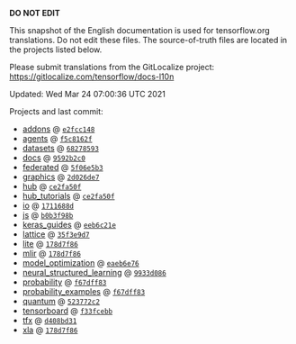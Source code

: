 __DO NOT EDIT__

This snapshot of the English documentation is used for tensorflow.org
translations. Do not edit these files. The source-of-truth files are located in
the projects listed below.

Please submit translations from the GitLocalize project: https://gitlocalize.com/tensorflow/docs-l10n

Updated: Wed Mar 24 07:00:36 UTC 2021

Projects and last commit:

- [addons](https://github.com/tensorflow/addons/tree/master/docs) @ <a href='https://github.com/tensorflow/addons/commit/e2fcc148d129dad0c538ec688958997f207474aa'><code>e2fcc148</code></a>
- [agents](https://github.com/tensorflow/agents/tree/master/docs) @ <a href='https://github.com/tensorflow/agents/commit/f5c8162f52c553b3bf1252f32af2a6b5efc36cd0'><code>f5c8162f</code></a>
- [datasets](https://github.com/tensorflow/datasets/tree/master/docs) @ <a href='https://github.com/tensorflow/datasets/commit/68278593d26e4e2c63b555b8fdd59f6388c971fc'><code>68278593</code></a>
- [docs](https://github.com/tensorflow/docs/tree/master/site/en) @ <a href='https://github.com/tensorflow/docs/commit/9592b2c0694cd1b5269f24903c043b296b960770'><code>9592b2c0</code></a>
- [federated](https://github.com/tensorflow/federated/tree/master/docs) @ <a href='https://github.com/tensorflow/federated/commit/5f06e5b379b8aaccad7787ab4d4cbd6e7801a380'><code>5f06e5b3</code></a>
- [graphics](https://github.com/tensorflow/graphics/tree/master/tensorflow_graphics/g3doc) @ <a href='https://github.com/tensorflow/graphics/commit/2d026de7940daaeb379603d6c56d38fcb3c2771e'><code>2d026de7</code></a>
- [hub](https://github.com/tensorflow/hub/tree/master/docs) @ <a href='https://github.com/tensorflow/hub/commit/ce2fa50ff5ffa9ea145e2a1f5a6b231a6da4d31f'><code>ce2fa50f</code></a>
- [hub_tutorials](https://github.com/tensorflow/hub/tree/master/examples/colab) @ <a href='https://github.com/tensorflow/hub/commit/ce2fa50ff5ffa9ea145e2a1f5a6b231a6da4d31f'><code>ce2fa50f</code></a>
- [io](https://github.com/tensorflow/io/tree/master/docs) @ <a href='https://github.com/tensorflow/io/commit/1711688db441247a4a147e5828469890fee3e2c0'><code>1711688d</code></a>
- [js](https://github.com/tensorflow/tfjs-website/tree/master/docs) @ <a href='https://github.com/tensorflow/tfjs-website/commit/b0b3f98b5e06ec9bfad894f3c3ccb0d975ad9163'><code>b0b3f98b</code></a>
- [keras_guides](https://github.com/tensorflow/docs/tree/snapshot-keras/site/en/guide/keras) @ <a href='https://github.com/tensorflow/docs/commit/eeb6c21eaa5ca8f5d4a6e4803c55c1d97b49e811'><code>eeb6c21e</code></a>
- [lattice](https://github.com/tensorflow/lattice/tree/master/docs) @ <a href='https://github.com/tensorflow/lattice/commit/35f3e9d7da7f90a700d7a903e1818e82965f245c'><code>35f3e9d7</code></a>
- [lite](https://github.com/tensorflow/tensorflow/tree/master/tensorflow/lite/g3doc) @ <a href='https://github.com/tensorflow/tensorflow/commit/178d7f866acbf2504352c118ee1c166edb080ddc'><code>178d7f86</code></a>
- [mlir](https://github.com/tensorflow/tensorflow/tree/master/tensorflow/compiler/mlir/g3doc) @ <a href='https://github.com/tensorflow/tensorflow/commit/178d7f866acbf2504352c118ee1c166edb080ddc'><code>178d7f86</code></a>
- [model_optimization](https://github.com/tensorflow/model-optimization/tree/master/tensorflow_model_optimization/g3doc) @ <a href='https://github.com/tensorflow/model-optimization/commit/eaeb6e7694eea1d4c5e321ef51996e6df4943e49'><code>eaeb6e76</code></a>
- [neural_structured_learning](https://github.com/tensorflow/neural-structured-learning/tree/master/g3doc) @ <a href='https://github.com/tensorflow/neural-structured-learning/commit/9933d08645fa5b1b66064911abb26819f64d95c7'><code>9933d086</code></a>
- [probability](https://github.com/tensorflow/probability/tree/master/tensorflow_probability/g3doc) @ <a href='https://github.com/tensorflow/probability/commit/f67dff8335244aaf6bf1769586d6b7c74ce27b7b'><code>f67dff83</code></a>
- [probability_examples](https://github.com/tensorflow/probability/tree/master/tensorflow_probability/examples/jupyter_notebooks) @ <a href='https://github.com/tensorflow/probability/commit/f67dff8335244aaf6bf1769586d6b7c74ce27b7b'><code>f67dff83</code></a>
- [quantum](https://github.com/tensorflow/quantum/tree/master/docs) @ <a href='https://github.com/tensorflow/quantum/commit/523772c2dc76c1f56466bb85d05acd473b84856d'><code>523772c2</code></a>
- [tensorboard](https://github.com/tensorflow/tensorboard/tree/master/docs) @ <a href='https://github.com/tensorflow/tensorboard/commit/f33fcebbadce79c8acab88027c821f232bbebe16'><code>f33fcebb</code></a>
- [tfx](https://github.com/tensorflow/tfx/tree/master/docs) @ <a href='https://github.com/tensorflow/tfx/commit/d408bd31b280fc54ec4bb02f6062994b27201018'><code>d408bd31</code></a>
- [xla](https://github.com/tensorflow/tensorflow/tree/master/tensorflow/compiler/xla/g3doc) @ <a href='https://github.com/tensorflow/tensorflow/commit/178d7f866acbf2504352c118ee1c166edb080ddc'><code>178d7f86</code></a>

